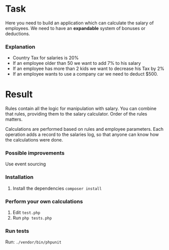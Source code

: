 # Task
Here you need to build an application which can calculate the salary of employees.
We need to have an **expandable** system of bonuses or deductions.

### Explanation
- Country Tax for salaries is 20%
- If an employee older than 50 we want to add 7% to his salary
- If an employee has more than 2 kids we want to decrease his Tax by 2%
- If an employee wants to use a company car we need to deduct $500.

# Result
Rules contain all the logic for manipulation with salary. You can combine that rules, providing them to the salary calculator.
Order of the rules matters. 

Calculations are performed based on rules and employee parameters. 
Each operation adds a record to the salaries log, so that anyone can know how the calculations were done.

### Possible improvements
Use event sourcing

### Installation
1. Install the dependencies `composer install`

### Perform your own calculations
1. Edit `test.php`
2. Run `php tests.php`

### Run tests
Run:
`./vendor/bin/phpunit`


